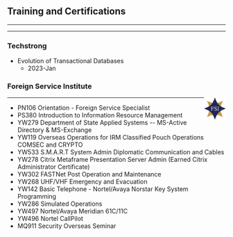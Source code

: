 ## Training and Certifications

---

---

### Techstrong

- Evolution of Transactional Databases
  - 2023-Jan

### Foreign Service Institute

<img src="images/fsi_logo.png" alt="fsi_Logo" style="width:10%; float: right;">

---

- PN106 Orientation \- Foreign Service Specialist
- PS380 Introduction to Information Resource Management
- YW279 Department of State Applied Systems \-- MS-Active Directory & MS-Exchange
- YW119 Overseas Operations for IRM Classified Pouch Operations COMSEC and CRYPTO
- YW533 S.M.A.R.T System Admin Diplomatic Communication and Cables
- YW278 Citrix Metaframe Presentation Server Admin (Earned Citrix Administrator Certificate)
- YW302 FASTNet Post Operation and Maintenance
- YW268 UHF/VHF Emergency and Evacuation
- YW142 Basic Telephone \- Nortel/Avaya Norstar Key System Programming
- YW286 Simulated Operations
- YW497 Nortel/Avaya Meridian 61C/11C
- YW496 Nortel CallPilot
- MQ911 Security Overseas Seminar
